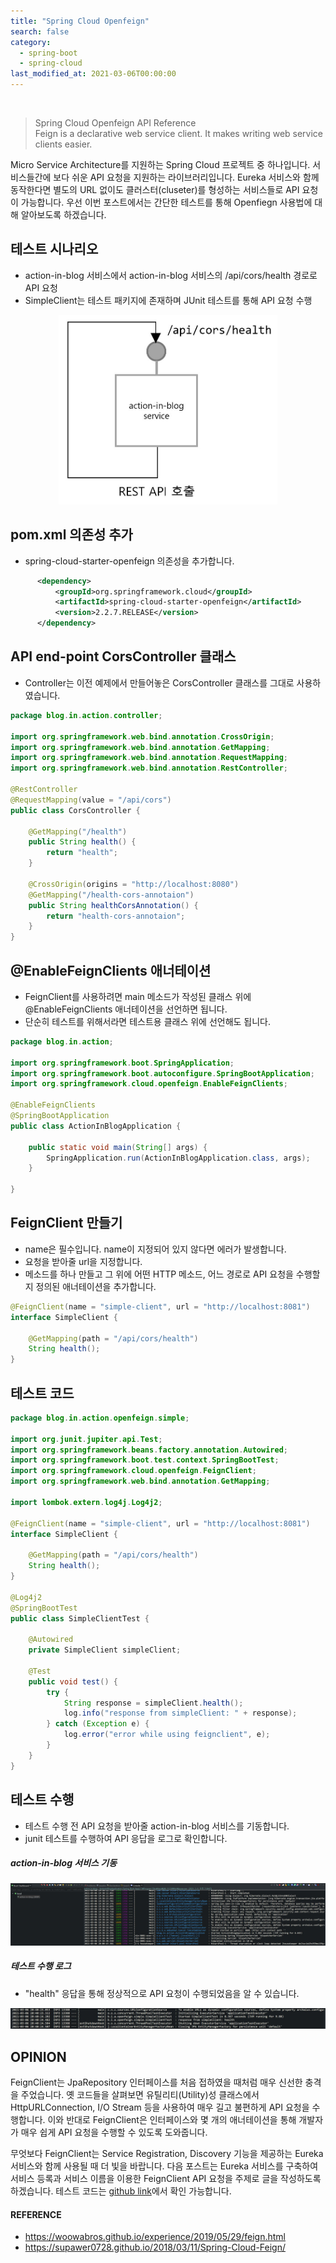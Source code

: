```yaml
---
title: "Spring Cloud Openfeign"
search: false
category:
  - spring-boot
  - spring-cloud
last_modified_at: 2021-03-06T00:00:00
---
```


<br>

> Spring Cloud Openfeign API Reference<br>
> Feign is a declarative web service client. It makes writing web service clients easier.

Micro Service Architecture를 지원하는 Spring Cloud 프로젝트 중 하나입니다. 
서비스들간에 보다 쉬운 API 요청을 지원하는 라이브러리입니다. 
Eureka 서비스와 함께 동작한다면 별도의 URL 없이도 클러스터(cluseter)를 형성하는 서비스들로 API 요청이 가능합니다. 
우선 이번 포스트에서는 간단한 테스트를 통해 Openfiegn 사용법에 대해 알아보도록 하겠습니다. 

## 테스트 시나리오
- action-in-blog 서비스에서 action-in-blog 서비스의 /api/cors/health 경로로 API 요청
- SimpleClient는 테스트 패키지에 존재하며 JUnit 테스트를 통해 API 요청 수행
<p class="image" align="center"><img src="/images/spring-cloud-openfeign-1.JPG" width="350"></p>

## pom.xml 의존성 추가
- spring-cloud-starter-openfeign 의존성을 추가합니다.

```xml
      <dependency>
          <groupId>org.springframework.cloud</groupId>
          <artifactId>spring-cloud-starter-openfeign</artifactId>
          <version>2.2.7.RELEASE</version>
      </dependency>
```

## API end-point CorsController 클래스
- Controller는 이전 예제에서 만들어놓은 CorsController 클래스를 그대로 사용하였습니다.

```java
package blog.in.action.controller;

import org.springframework.web.bind.annotation.CrossOrigin;
import org.springframework.web.bind.annotation.GetMapping;
import org.springframework.web.bind.annotation.RequestMapping;
import org.springframework.web.bind.annotation.RestController;

@RestController
@RequestMapping(value = "/api/cors")
public class CorsController {

    @GetMapping("/health")
    public String health() {
        return "health";
    }

    @CrossOrigin(origins = "http://localhost:8080")
    @GetMapping("/health-cors-annotaion")
    public String healthCorsAnnotation() {
        return "health-cors-annotaion";
    }
}
```

## @EnableFeignClients 애너테이션
- FeignClient를 사용하려면 main 메소드가 작성된 클래스 위에 @EnableFeignClients 애너테이션을 선언하면 됩니다.
- 단순히 테스트를 위해서라면 테스트용 클래스 위에 선언해도 됩니다.

```java
package blog.in.action;

import org.springframework.boot.SpringApplication;
import org.springframework.boot.autoconfigure.SpringBootApplication;
import org.springframework.cloud.openfeign.EnableFeignClients;

@EnableFeignClients
@SpringBootApplication
public class ActionInBlogApplication {

    public static void main(String[] args) {
        SpringApplication.run(ActionInBlogApplication.class, args);
    }

}
```

## FeignClient 만들기
- name은 필수입니다. name이 지정되어 있지 않다면 에러가 발생합니다.
- 요청을 받아줄 url을 지정합니다.
- 메소드를 하나 만들고 그 위에 어떤 HTTP 메소드, 어느 경로로 API 요청을 수행할지 정의된 애너테이션을 추가합니다.

```java
@FeignClient(name = "simple-client", url = "http://localhost:8081")
interface SimpleClient {

    @GetMapping(path = "/api/cors/health")
    String health();
}
```

## 테스트 코드

```java
package blog.in.action.openfeign.simple;

import org.junit.jupiter.api.Test;
import org.springframework.beans.factory.annotation.Autowired;
import org.springframework.boot.test.context.SpringBootTest;
import org.springframework.cloud.openfeign.FeignClient;
import org.springframework.web.bind.annotation.GetMapping;

import lombok.extern.log4j.Log4j2;

@FeignClient(name = "simple-client", url = "http://localhost:8081")
interface SimpleClient {

    @GetMapping(path = "/api/cors/health")
    String health();
}

@Log4j2
@SpringBootTest
public class SimpleClientTest {

    @Autowired
    private SimpleClient simpleClient;

    @Test
    public void test() {
        try {
            String response = simpleClient.health();
            log.info("response from simpleClient: " + response);
        } catch (Exception e) {
            log.error("error while using feignclient", e);
        }
    }
}
```

## 테스트 수행
- 테스트 수행 전 API 요청을 받아줄 action-in-blog 서비스를 기동합니다.
- junit 테스트를 수행하여 API 응답을 로그로 확인합니다.

##### action-in-blog 서비스 기동
<p class="image" align="center"><img src="/images/spring-cloud-openfeign-2.JPG"></p>

##### 테스트 수행 로그
- "health" 응답을 통해 정상적으로 API 요청이 수행되었음을 알 수 있습니다. 
<p class="image" align="center"><img src="/images/spring-cloud-openfeign-3.JPG"></p>

## OPINION
FeignClient는 JpaRepository 인터페이스를 처음 접하였을 때처럼 매우 신선한 충격을 주었습니다. 
옛 코드들을 살펴보면 유틸리티(Utility)성 클래스에서 HttpURLConnection, I/O Stream 등을 사용하여 매우 길고 불편하게 API 요청을 수행합니다. 
이와 반대로 FeignClient은 인터페이스와 몇 개의 애너테이션을 통해 개발자가 매우 쉽게 API 요청을 수행할 수 있도록 도와줍니다. 

무엇보다 FeignClient는 Service Registration, Discovery 기능을 제공하는 Eureka 서비스와 함께 사용될 때 더 빛을 바랍니다. 
다음 포스트는 Eureka 서비스를 구축하여 서비스 등록과 서비스 이름을 이용한 FeignClient API 요청을 주제로 글을 작성하도록 하겠습니다. 
테스트 코드는 [github link][github-link]에서 확인 가능합니다.

#### REFERENCE
- <https://woowabros.github.io/experience/2019/05/29/feign.html>
- <https://supawer0728.github.io/2018/03/11/Spring-Cloud-Feign/>

[github-link]: https://github.com/Junhyunny/action-in-blog/tree/b9002875d1ae2ab8a70323efae0c6358adcee741
